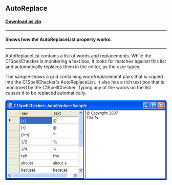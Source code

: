 ## AutoReplace
#### [Download as zip](https://grapecity.github.io/DownGit/#/home?url=https://github.com/GrapeCity/ComponentOne-WinForms-Samples/tree/master/NetFramework\SpellChecker\VB\AutoReplace)
____
#### Shows how the AutoReplaceList property works.
____
AutoReplaceList contains a list of words and replacements.
While the C1SpellChecker is monitoring a text box, it looks for matches against this list and automatically replaces them in the editor, as the user types.

The sample shows a grid containing word/replacement pairs that is copied into the C1SpellChecker's AutoReplaceList.
It also has a rich text box that is monitored by the C1SpellChecker.
Typing any of the words on the list causes it to be replaced automatically.

![screenshot](screenshot.png)
